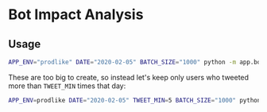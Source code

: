 # Bot Impact Analysis

## Usage

```sh
APP_ENV="prodlike" DATE="2020-02-05" BATCH_SIZE="1000" python -m app.bot_impact.daily_friend_grapher
```

These are too big to create, so instead let's keep only users who tweeted more than `TWEET_MIN` times that day:

```sh
APP_ENV=prodlike DATE="2020-02-05" TWEET_MIN=5 BATCH_SIZE="1000" python -m app.bot_impact.daily_active_user_friend_grapher
```
